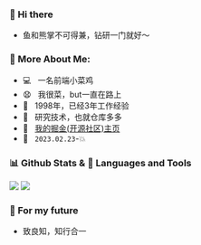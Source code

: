 ### 👋 Hi there
- 鱼和熊掌不可得兼，钻研一门就好～

### 🧐 More About Me:
- 💻 &nbsp; 一名前端小菜鸡
- 😧 &nbsp; 我很菜，but一直在路上
- 🏹 &nbsp; 1998年，已经3年工作经验
- 🌱 &nbsp; 研究技术，也就仓库多多
- 👦 &nbsp; [我的掘金(开源社区)主页](https://juejin.cn/user/2576910988358493/posts)
- 💌 &nbsp; `2023.02.23`-💥

 ### 📊 Github Stats & 🔨 Languages and Tools
 <div>
<img src="https://github-readme-stats.vercel.app/api?username=bavelee&show_icons=true&icon_color=CE1D2D&text_color=718096&bg_color=ffffff&hide_title=true" />
<img src="https://github-readme-stats.vercel.app/api/top-langs/?username=bavelee&layout=compact" />
</div>

### 🔭 For my future
- 致良知，知行合一

